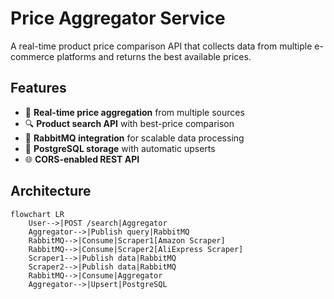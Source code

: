 # Price Aggregator Service

A real-time product price comparison API that collects data from multiple e-commerce platforms and returns the best available prices.

## Features

- 🚀 **Real-time price aggregation** from multiple sources
- 🔍 **Product search API** with best-price comparison
- 🐇 **RabbitMQ integration** for scalable data processing
- 🐘 **PostgreSQL storage** with automatic upserts
- 🌐 **CORS-enabled REST API**

## Architecture

```mermaid
flowchart LR
    User-->|POST /search|Aggregator
    Aggregator-->|Publish query|RabbitMQ
    RabbitMQ-->|Consume|Scraper1[Amazon Scraper]
    RabbitMQ-->|Consume|Scraper2[AliExpress Scraper]
    Scraper1-->|Publish data|RabbitMQ
    Scraper2-->|Publish data|RabbitMQ
    RabbitMQ-->|Consume|Aggregator
    Aggregator-->|Upsert|PostgreSQL
